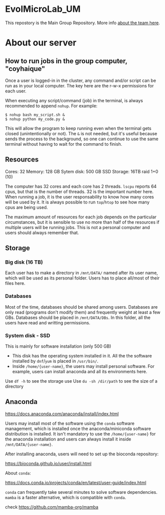 # EvolMicroLab_UM
This repostory is the Main Group Repository. More info [about the team here](https://github.com/jpca21/EvolMicroLab_UM/blob/main/About_our_lab.md).

# About our server
## How to run jobs in the group computer, "coyhaique"

Once a user is logged-in in the cluster, any command and/or script can be run as in your local computer. 
The key here are the r-w-x permissions for each user.

When executing any script/command (job) in the terminal, is always recommended to append 
`nohup`. For example:

```
$ nohup bash my_script.sh &
$ nohup python my_code.py &
```

This will allow the program to keep running even when the terminal gets closed (unintentionally 
or not). The `&` is not needed, but it's useful because sends the process to the 
background, so one can continue to use the same terminal without having to wait for the 
command to finish.

## Resources

Cores: 32
Memory: 128 GB
Sytem disk: 500 GB SSD
Storage: 16TB raid 1+0 (10)

The computer has 32 cores and each core has 2 threads. `lscpu` reports
64 cpus, but that is the number of threads. 32 is the important number here. When 
running a job, it is the user responsability to know how many cores will be 
used by it. It is always possible to run `top`/`htop` to see how many cpus are being used.

The maximum amount of resources for each job depends on the particular circumstances, but it is
sensible to use no more than half of the resources if multiple users will be running jobs. This is
not a personal computer and users should always remember that.

## Storage

### Big disk (16 TB)

Each user has to make a directory in `/mnt/DATA/` named after its user name, which will 
be used as its personal folder. Users has to place all/most of their files here.

### Databases

Most of the time, databases should be shared among users. Databases are only read (programs don't modify them) 
and frequently weight at least a few GBs. Databases should be placed in `/mnt/DATA/DBs`. In this folder, all the 
users have read and writting permissions.

### System disk - SSD

This is mainly for software installation (only 500 GB)

- This disk has the operating system installed in it. All the the software installed by `dnf`/`yum` is placed in `/usr/bin/`. 
- Inside `/home/{user-name}`, the users may install personal software. For example, users can
install anaconda and all its environments here.

Use `df -h` to see the storage use
Use `du -sh /dir/path` to see the size of a directory

## Anaconda

<https://docs.anaconda.com/anaconda/install/index.html>

Users may install most of the software using the `conda` software management, which is installed once the anaconda/miniconda software 
distribution is installed. It isn't mandatory to use the `/home/{user-name}` for the anaconda installation and users can always install 
it inside `/mnt/DATA/{user-name}`. 

After installing anaconda, users will need to set up the bioconda repository:

<https://bioconda.github.io/user/install.html>

About `conda`:

<https://docs.conda.io/projects/conda/en/latest/user-guide/index.html>

`conda` can frequently take several minutes to solve software dependencies. `mamba` is a faster alternative, which is compatible
with `conda`. 

check <https://github.com/mamba-org/mamba>

